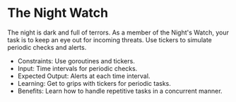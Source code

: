 # The Night Watch

The night is dark and full of terrors. As a member of the Night's Watch, your task is to keep an eye out for incoming threats. Use tickers to simulate periodic checks and alerts.

- Constraints: Use goroutines and tickers.
- Input: Time intervals for periodic checks.
- Expected Output: Alerts at each time interval.
- Learning: Get to grips with tickers for periodic tasks.
- Benefits: Learn how to handle repetitive tasks in a concurrent manner.
